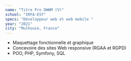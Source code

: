 ```yaml
---
name: "Titre Pro DWWM (V)"
school: "IRFA-EST"
specs: "Développeur web et web mobile "
year: "2021"
city: "Mulhouse, France"
---
```

- Maquettage fonctionnelle et graphique
- Concevoire des sites Web responsive (RGAA et RGPD)
- POO, PHP, Symfony, SQL